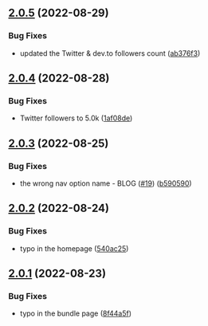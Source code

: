 ## [2.0.5](https://github.com/Pradumnasaraf/Pradumnasaraf.github.io/compare/v2.0.4...v2.0.5) (2022-08-29)


### Bug Fixes

* updated the Twitter & dev.to followers count ([ab376f3](https://github.com/Pradumnasaraf/Pradumnasaraf.github.io/commit/ab376f391100492704b44ee50a6f4c4362dff238))



## [2.0.4](https://github.com/Pradumnasaraf/Pradumnasaraf.github.io/compare/v2.0.3...v2.0.4) (2022-08-28)


### Bug Fixes

* Twitter followers to 5.0k ([1af08de](https://github.com/Pradumnasaraf/Pradumnasaraf.github.io/commit/1af08ded0f2eaebf0191592767926f4a047332a4))



## [2.0.3](https://github.com/Pradumnasaraf/Pradumnasaraf.github.io/compare/v2.0.2...v2.0.3) (2022-08-25)


### Bug Fixes

* the wrong nav option name - BLOG ([#19](https://github.com/Pradumnasaraf/Pradumnasaraf.github.io/issues/19)) ([b590590](https://github.com/Pradumnasaraf/Pradumnasaraf.github.io/commit/b590590c4fe1ebfebe5cd642bd31ecef526dbb1a))



## [2.0.2](https://github.com/Pradumnasaraf/Pradumnasaraf.github.io/compare/v2.0.1...v2.0.2) (2022-08-24)


### Bug Fixes

* typo in the homepage ([540ac25](https://github.com/Pradumnasaraf/Pradumnasaraf.github.io/commit/540ac255b285a55422ba94e68c97156b5e361b79))



## [2.0.1](https://github.com/Pradumnasaraf/Pradumnasaraf.github.io/compare/v2.0.0...v2.0.1) (2022-08-23)


### Bug Fixes

* typo in the bundle page ([8f44a5f](https://github.com/Pradumnasaraf/Pradumnasaraf.github.io/commit/8f44a5f6a986491602bfee9b9ac77e20748b2c15))



